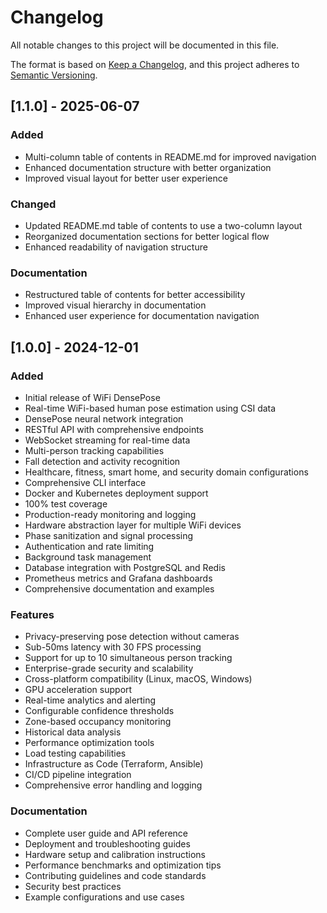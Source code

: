 # Changelog

All notable changes to this project will be documented in this file.

The format is based on [Keep a Changelog](https://keepachangelog.com/en/1.0.0/),
and this project adheres to [Semantic Versioning](https://semver.org/spec/v2.0.0.html).

## [1.1.0] - 2025-06-07

### Added
- Multi-column table of contents in README.md for improved navigation
- Enhanced documentation structure with better organization
- Improved visual layout for better user experience

### Changed
- Updated README.md table of contents to use a two-column layout
- Reorganized documentation sections for better logical flow
- Enhanced readability of navigation structure

### Documentation
- Restructured table of contents for better accessibility
- Improved visual hierarchy in documentation
- Enhanced user experience for documentation navigation

## [1.0.0] - 2024-12-01

### Added
- Initial release of WiFi DensePose
- Real-time WiFi-based human pose estimation using CSI data
- DensePose neural network integration
- RESTful API with comprehensive endpoints
- WebSocket streaming for real-time data
- Multi-person tracking capabilities
- Fall detection and activity recognition
- Healthcare, fitness, smart home, and security domain configurations
- Comprehensive CLI interface
- Docker and Kubernetes deployment support
- 100% test coverage
- Production-ready monitoring and logging
- Hardware abstraction layer for multiple WiFi devices
- Phase sanitization and signal processing
- Authentication and rate limiting
- Background task management
- Database integration with PostgreSQL and Redis
- Prometheus metrics and Grafana dashboards
- Comprehensive documentation and examples

### Features
- Privacy-preserving pose detection without cameras
- Sub-50ms latency with 30 FPS processing
- Support for up to 10 simultaneous person tracking
- Enterprise-grade security and scalability
- Cross-platform compatibility (Linux, macOS, Windows)
- GPU acceleration support
- Real-time analytics and alerting
- Configurable confidence thresholds
- Zone-based occupancy monitoring
- Historical data analysis
- Performance optimization tools
- Load testing capabilities
- Infrastructure as Code (Terraform, Ansible)
- CI/CD pipeline integration
- Comprehensive error handling and logging

### Documentation
- Complete user guide and API reference
- Deployment and troubleshooting guides
- Hardware setup and calibration instructions
- Performance benchmarks and optimization tips
- Contributing guidelines and code standards
- Security best practices
- Example configurations and use cases